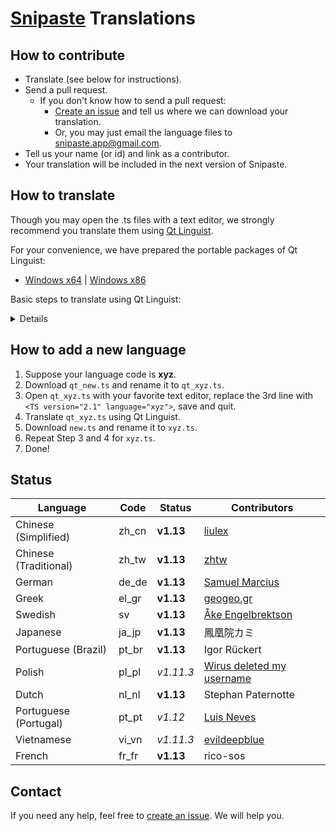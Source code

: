 # [Snipaste](https://snipaste.com) Translations

## How to contribute
* Translate (see below for instructions).
* Send a pull request.
   * If you don't know how to send a pull request:
     * [Create an issue](https://github.com/Snipaste/translations/issues) and tell us where we can download your translation.
     * Or, you may just email the language files to snipaste.app@gmail.com.
* Tell us your name (or id) and link as a contributor.
* Your translation will be included in the next version of Snipaste.

## How to translate

Though you may open the .ts files with a text editor,
we strongly recommend you translate them using [Qt Linguist](http://doc.qt.io/qt-5/qtlinguist-index.html).

For your convenience, we have prepared the portable packages of Qt Linguist:
* [Windows x64](https://bitbucket.org/liule/snipaste/downloads/VC2015_dll_x64.zip) | [Windows x86](https://bitbucket.org/liule/snipaste/downloads/VC2015_dll_x86.zip)

Basic steps to translate using Qt Linguist:
<details>
<img src="https://cloud.githubusercontent.com/assets/2010459/25688906/911ad78a-30b5-11e7-8dc2-c8bcd2955615.png" alt="linguist_basic"/>

Tip: You may open multiple .ts files of different languages (such as `zh_cn.ts` and `zh_tw.ts`) in the same window, used for reference.
</details>

## How to add a new language

1. Suppose your language code is **xyz**.
1. Download `qt_new.ts` and rename it to `qt_xyz.ts`.
1. Open `qt_xyz.ts` with your favorite text editor, replace the 3rd line with `<TS version="2.1" language="xyz">`, save and quit.
1. Translate `qt_xyz.ts` using Qt Linguist.
1. Download `new.ts` and rename it to `xyz.ts`.
1. Repeat Step 3 and 4 for `xyz.ts`.
1. Done!

## Status

| Language | Code | Status | Contributors |
| ---- | --- | --- | --- |
| Chinese (Simplified) | zh_cn | **v1.13** | [liulex](https://github.com/liulex) |
| Chinese (Traditional) | zh_tw | **v1.13** | [zhtw](http://greedphantom.blogspot.tw) |
| German | de_de | **v1.13** | [Samuel Marcius](http://www.fontenvironment.com) |
| Greek | el_gr | **v1.13** | [geogeo.gr](http://www.geogeo.gr) |
| Swedish | sv | **v1.13** | [Åke Engelbrektson](https://svenskasprakfiler.se) |
| Japanese | ja_jp | **v1.13** | 鳳凰院カミ |
| Portuguese (Brazil) | pt_br | **v1.13** | Igor Rückert |
| Polish | pl_pl | _v1.11.3_ | [Wirus deleted my username](https://github.com/Wirus-deleted-my-username) |
| Dutch | nl_nl | **v1.13** | Stephan Paternotte |
| Portuguese (Portugal) | pt_pt | _v1.12_ | [Luis Neves](mailto:luis.a.neves@sapo.pt) |
| Vietnamese | vi_vn | _v1.11.3_ | [evildeepblue](mailto:it4u.mm@gmail.com) |
| French | fr_fr | **v1.13** | rico-sos |

## Contact

If you need any help, feel free to [create an issue](https://github.com/Snipaste/translations/issues). We will help you.
